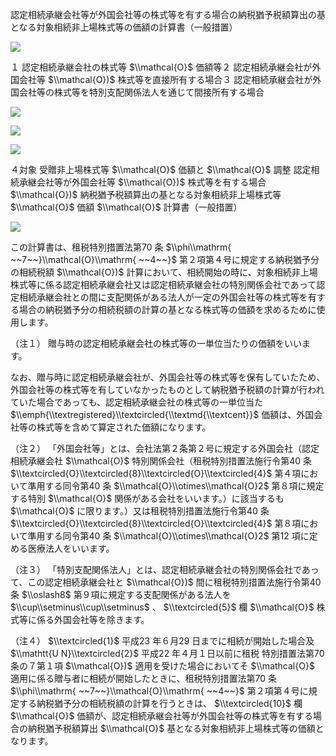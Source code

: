 認定相続承継会社等が外国会社等の株式等を有する場合の納税猶予税額算出の基となる対象相続非上場株式等の価額の計算書（一般措置）

![](https://www.nta.go.jp/tmp/c3b29403-e4cf-406b-81c8-5d8d95dc76a8/images/0537e6e334357d6a7940ad1b5f08c04151b25eab4a21067bb17a63f3501c3c85.jpg)

１ 認定相続承継会社の株式等 $\\mathcal{O}$ 価額等２ 認定相続承継会社が外国会社等 $\\mathcal{O})$ 株式等を直接所有する場合３ 認定相続承継会社が外国会社等の株式等を特別支配関係法人を通じて間接所有する場合

![](https://www.nta.go.jp/tmp/c3b29403-e4cf-406b-81c8-5d8d95dc76a8/images/ec3ce19549f57cad3f8d514050e7b7af4d2cc858118fa34ec454511c884660fe.jpg)

![](https://www.nta.go.jp/tmp/c3b29403-e4cf-406b-81c8-5d8d95dc76a8/images/fcb7a9e7abc547cf0c4e19ff3ad8658c91b694d2098fff772787721681df9720.jpg)

![](https://www.nta.go.jp/tmp/c3b29403-e4cf-406b-81c8-5d8d95dc76a8/images/19540c378cc6ec01dc9edbb70056e3ea2428e7966633e73424a7fabf3d006e66.jpg)

４対象 受贈非上場株式等 $\\mathcal{O}$ 価額と $\\mathcal{O}$ 調整 認定相続承継会社等が外国会社等 $\\mathcal{O})$ 株式等を有する場合 $\\mathcal{O})$ 納税猶予税額算出の基となる対象相続非上場株式等 $\\mathcal{O}$ 価額 $\\mathcal{O}$ 計算書（一般措置）

![](https://www.nta.go.jp/tmp/c3b29403-e4cf-406b-81c8-5d8d95dc76a8/images/df39b449836cf39aa97ac2319a366fdb5f265efe4135df863ec8b804832174f5.jpg)

この計算書は、租税特別措置法第70 条 $\\phi\\mathrm{ ~~7~~}\\mathcal{O}\\mathrm{ ~~4~~}$ 第２項第４号に規定する納税猶予分の相続税額 $\\mathcal{O})$ 計算において、相続開始の時に、対象相続非上場株式等に係る認定相続承継会社又は認定相続承継会社の特別関係会社であって認定相続承継会社との間に支配関係がある法人が一定の外国会社等の株式等を有する場合の納税猶予分の相続税額の計算の基となる株式等の価額を求めるために使用します。

（注１） 贈与時の認定相続承継会社の株式等の一単位当たりの価額をいいます。

なお、贈与時に認定相続承継会社が、外国会社等の株式等を保有していたため、外国会社等の株式等を有していなかったものとして納税猶予税額の計算が行われていた場合であっても、認定相続承継会社の株式等の一単位当た $\\emph{\\textregistered}\\textcircled{\\textmd{\\textcent}}$ 価額は、外国会社等の株式等を含めて算定された価額になります。

（注２） 「外国会社等」とは、会社法第２条第２号に規定する外国会社（認定相続承継会社 $\\mathcal{O}$ 特別関係会社（租税特別措置法施行令第40 条 $\\textcircled{O}\\textcircled{8}\\textcircled{O}\\textcircled{4}$ 第４項において準用する同令第40 条 $\\mathcal{O}\\otimes\\mathcal{O}2$ 第８項に規定する特別 $\\mathcal{O}$ 関係がある会社をいいます。）に該当するも $\\mathcal{O}$ に限ります。）又は租税特別措置法施行令第40 条 $\\textcircled{O}\\textcircled{8}\\textcircled{O}\\textcircled{4}$ 第８項において準用する同令第40 条 $\\mathcal{O}\\otimes\\mathcal{O}2$ 第12 項に定める医療法人をいいます。

（注３） 「特別支配関係法人」とは、認定相続承継会社の特別関係会社であって、この認定相続承継会社と $\\mathcal{O})$ 間に租税特別措置法施行令第40 条 $\\oslash8$ 第９項に規定する支配関係がある法人を $\\cup\\setminus\\cup\\setminus$ 、 $\\textcircled{5}$ 欄 $\\mathcal{O}$ 株式等に係る外国会社等を除きます。

（注４） $\\textcircled{1}$ 平成23 年６月29 日までに相続が開始した場合及 $\\mathtt{U N}\\textcircled{2}$ 平成22 年４月１日以前に租税 特別措置法第70 条の７第１項 $\\mathcal{O})$ 適用を受けた場合においてそ $\\mathcal{O}$ 適用に係る贈与者に相続が開始したときに、租税特別措置法第70 条 $\\phi\\mathrm{ ~~7~~}\\mathcal{O}\\mathrm{ ~~4~~}$ 第２項第４号に規定する納税猶予分の相続税額の計算を行うときは、 $\\textcircled{10}$ 欄 $\\mathcal{O}$ 価額が、認定相続承継会社等が外国会社等の株式等を有する場合の納税猶予税額算出 $\\mathcal{O}$ 基となる対象相続非上場株式等の価額となります。
